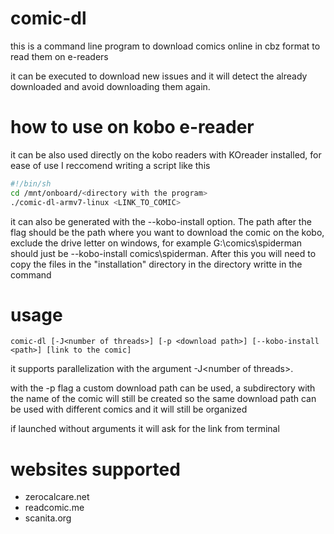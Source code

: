 # comic-dl
this is a command line program to download comics online in cbz format to read them on e-readers

it can be executed to download new issues and it will detect the already downloaded and avoid downloading them again.

# how to use on kobo e-reader

it can be also used directly on the kobo readers with KOreader installed, for ease of use I reccomend writing a script like this
``` bash
#!/bin/sh
cd /mnt/onboard/<directory with the program>
./comic-dl-armv7-linux <LINK_TO_COMIC>
```
it can also be generated with the --kobo-install option. The path after the flag should be the path where you want to download the comic on the kobo, exclude the drive letter on windows, for example G:\comics\spiderman should just be --kobo-install comics\spiderman. After this you will need to copy the files in the "installation" directory in the directory writte in the command
# usage
`comic-dl [-J<number of threads>] [-p <download path>] [--kobo-install <path>] [link to the comic]`

it supports parallelization with the argument -J\<number of threads\>.

with the -p flag a custom download path can be used, a subdirectory with the name of the comic will still be created so the same download path can be used with different comics and it will still be organized

if launched without arguments it will ask for the link from terminal

# websites supported
- zerocalcare.net
- readcomic.me
- scanita.org
